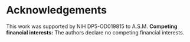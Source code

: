 # Acknowledgements

This work was supported by NIH DP5-OD019815 to A.S.M. **Competing financial interests:** The authors declare no competing financial interests.
